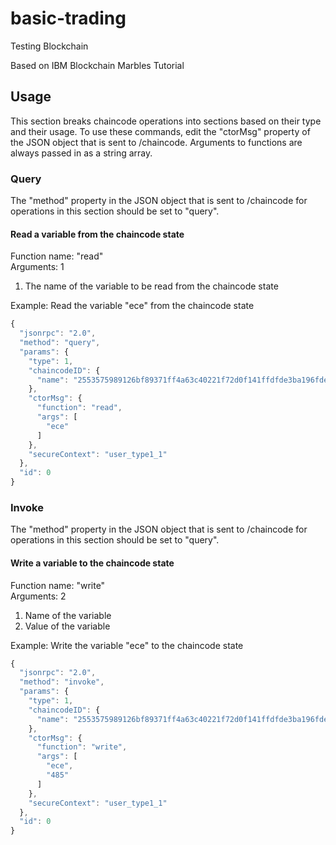 # basic-trading  
Testing Blockchain  

Based on IBM Blockchain Marbles Tutorial  
## Usage  
This section breaks chaincode operations into sections based on their type and their usage. To use these commands, edit the "ctorMsg" property of the JSON object that is sent to /chaincode. Arguments to functions are always passed in as a string array.  
### Query  
The "method" property in the JSON object that is sent to /chaincode for operations in this section should be set to "query".
#### Read a variable from the chaincode state  
Function name: "read"  
Arguments: 1  
1) The name of the variable to be read from the chaincode state  
  
Example: Read the variable "ece" from the chaincode state  
```javascript
{
  "jsonrpc": "2.0",
  "method": "query",
  "params": {
    "type": 1,
    "chaincodeID": {
      "name": "2553575989126bf89371ff4a63c40221f72d0f141ffdfde3ba196fde5df53621f1295ce19dbcc92d68dc5c67235e056b1eb52e9bdde9e03c8e799f22f8439910"
    },
    "ctorMsg": {
      "function": "read",
      "args": [
        "ece"
      ]
    },
    "secureContext": "user_type1_1"
  },
  "id": 0
}
```

### Invoke  
The "method" property in the JSON object that is sent to /chaincode for operations in this section should be set to "query".  
#### Write a variable to the chaincode state  
Function name: "write"  
Arguments: 2  
1) Name of the variable  
2) Value of the variable  

Example: Write the variable "ece" to the chaincode state  
```javascript
{
  "jsonrpc": "2.0",
  "method": "invoke",
  "params": {
    "type": 1,
    "chaincodeID": {
      "name": "2553575989126bf89371ff4a63c40221f72d0f141ffdfde3ba196fde5df53621f1295ce19dbcc92d68dc5c67235e056b1eb52e9bdde9e03c8e799f22f8439910"
    },
    "ctorMsg": {
      "function": "write",
      "args": [
        "ece",
        "485"
      ]
    },
    "secureContext": "user_type1_1"
  },
  "id": 0
}
```
